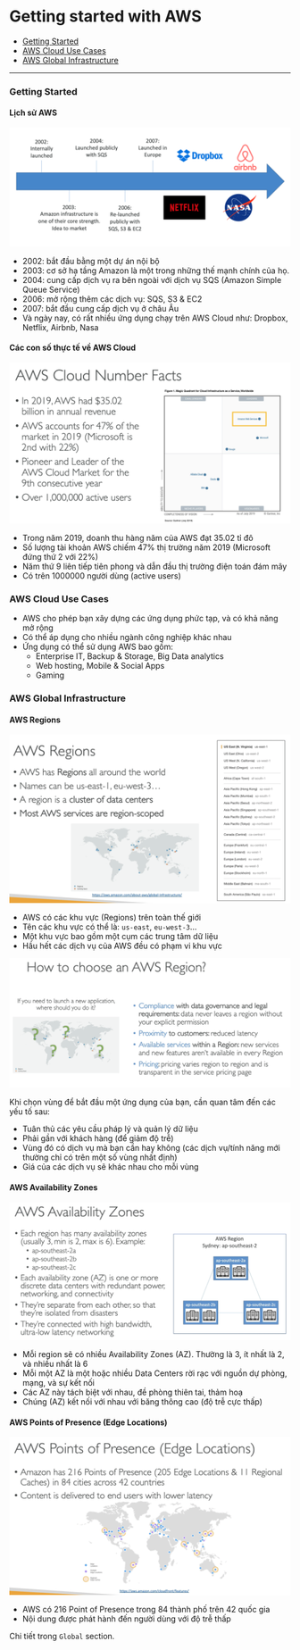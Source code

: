 # Getting started with AWS

* [Getting Started](#getting-started)
* [AWS Cloud Use Cases](#aws-cloud-use-cases)
* [AWS Global Infrastructure](#aws-global-infrastructure)

---

### Getting Started

#### Lịch sử AWS

![AWS Cloud History](../images/aws-history.png)

* 2002: bắt đầu bằng một dự án nội bộ
* 2003: cơ sở hạ tầng Amazon là một trong những thế mạnh chính của họ.
* 2004: cung cấp dịch vụ ra bên ngoài với dịch vụ SQS (Amazon Simple Queue Service)
* 2006: mở rộng thêm các dịch vụ: SQS, S3 & EC2
* 2007: bắt đầu cung cấp dịch vụ ở châu Âu
* Và ngày nay, có rất nhiều ứng dụng chạy trên AWS Cloud như: Dropbox, Netflix, Airbnb, Nasa

#### Các con số thực tế về AWS Cloud

![AWS Cloud Number Facts](../images/aws-cloud-number-facts.png)

* Trong năm 2019, doanh thu hàng năm của AWS đạt 35.02 tỉ đô
* Số lượng tài khoản AWS chiếm 47% thị trường năm 2019 (Microsoft đứng thứ 2 với 22%)
* Năm thứ 9 liên tiếp tiên phong và dẫn đầu thị trường điện toán đám mây
* Có trên 1000000 người dùng (active users)

### AWS Cloud Use Cases

* AWS cho phép bạn xây dựng các ứng dụng phức tạp, và có khả năng mở rộng
* Có thể áp dụng cho nhiều ngành công nghiệp khác nhau
* Ứng dụng có thể sử dụng AWS bao gồm:
  * Enterprise IT, Backup & Storage, Big Data analytics
  * Web hosting, Mobile & Social Apps
  * Gaming

### AWS Global Infrastructure

#### AWS Regions

![AWS Region](../images/aws-region.png)

* AWS có các khu vực (Regions) trên toàn thế giới
* Tên các khu vực có thể là: `us-east`, `eu-west-3`...
* Một khu vực bao gồm một cụm các trung tâm dữ liệu
* Hầu hết các dịch vụ của AWS đều có phạm vi khu vực

![How to choose an AWS Region?](../images/how-to-choose-region.png)

Khi chọn vùng để bắt đầu một ứng dụng của bạn, cần quan tâm đến các yếu tố sau:

* Tuân thủ các yêu cầu pháp lý và quản lý dữ liệu
* Phải gần với khách hàng (để giảm độ trễ)
* Vùng đó có dịch vụ mà bạn cần hay không (các dịch vụ/tính năng mới thường chỉ có trên một số vùng nhất định)
* Giá của các dịch vụ sẽ khác nhau cho mỗi vùng

#### AWS Availability Zones

![AWS Availability Zones](../images/aws-availability-zones.png)

* Mỗi region sẽ có nhiều Availability Zones (AZ). Thường là 3, ít nhất là 2, và nhiều nhất là 6
* Mỗi một AZ là một hoặc nhiều Data Centers rời rạc với nguồn dự phòng, mạng, và sự kết nối
* Các AZ này tách biệt với nhau, đề phòng thiên tai, thảm hoạ
* Chúng (AZ) kết nối với nhau với băng thông cao (độ trễ cực thấp)

#### AWS Points of Presence (Edge Locations)

![AWS Points of Presence (Edge Locations)](../images/aws-points-of-presence.png)

* AWS có 216 Point of Presence trong 84 thành phố trên 42 quốc gia
* Nội dung được phát hành đến người dùng với độ trễ thấp

Chi tiết trong `Global` section.